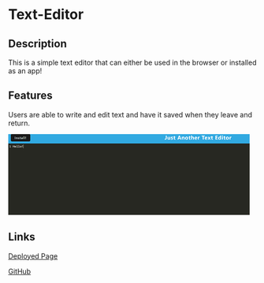 # Text-Editor

## Description

This is a simple text editor that can either be used in the browser or installed
as an app!

## Features

Users are able to write and edit text and have it saved when they leave and return.

<img src="./Assets/screenshot.png">

## Links

<a href="https://vilas-izquierdo.github.io/Text-Editor/">Deployed Page</a>

<a href="https://github.com/vilas-izquierdo/Text-Editor">GitHub</a>
